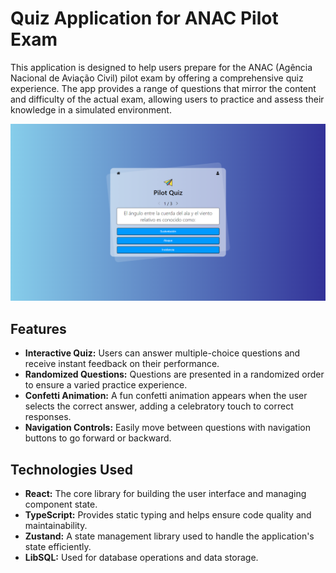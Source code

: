 # Quiz Application for ANAC Pilot Exam

This application is designed to help users prepare for the ANAC (Agência Nacional de Aviação Civil) pilot exam by offering a comprehensive quiz experience. The app provides a range of questions that mirror the content and difficulty of the actual exam, allowing users to practice and assess their knowledge in a simulated environment.

![PilotQuiz](src/assets/pilotquiz.png)

## Features

- **Interactive Quiz:** Users can answer multiple-choice questions and receive instant feedback on their performance.
- **Randomized Questions:** Questions are presented in a randomized order to ensure a varied practice experience.
- **Confetti Animation:** A fun confetti animation appears when the user selects the correct answer, adding a celebratory touch to correct responses.
- **Navigation Controls:** Easily move between questions with navigation buttons to go forward or backward.

## Technologies Used

- **React:** The core library for building the user interface and managing component state.
- **TypeScript:** Provides static typing and helps ensure code quality and maintainability.
- **Zustand:** A state management library used to handle the application's state efficiently.
- **LibSQL:** Used for database operations and data storage.